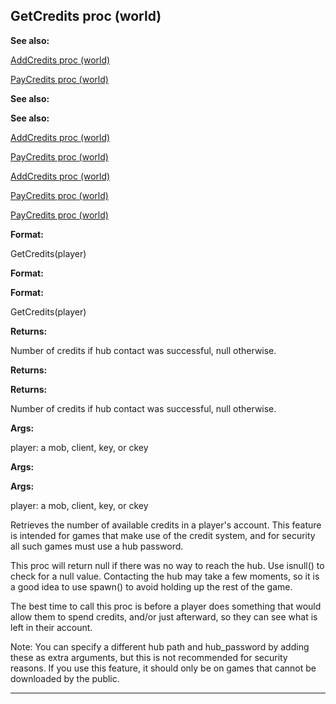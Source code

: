 

 GetCredits proc (world)
-------------------------




**See also:** 


[AddCredits proc (world)](#/world/proc/AddCredits) 

[PayCredits proc (world)](#/world/proc/PayCredits) 




**See also:** 

**See also:**

[AddCredits proc (world)](#/world/proc/AddCredits) 

[PayCredits proc (world)](#/world/proc/PayCredits) 


[AddCredits proc (world)](#/world/proc/AddCredits)

[PayCredits proc (world)](#/world/proc/PayCredits) 

[PayCredits proc (world)](#/world/proc/PayCredits)


**Format:** 


 GetCredits(player)
 


**Format:** 

**Format:**

 GetCredits(player)



**Returns:** 


 Number of credits if hub contact was successful, null otherwise.
 


**Returns:** 

**Returns:**

 Number of credits if hub contact was successful, null otherwise.



**Args:** 


 player: a mob, client, key, or ckey
 


**Args:** 

**Args:**

 player: a mob, client, key, or ckey


 Retrieves the number of available credits in a player's account. This
feature is intended for games that make use of the credit system, and for
security all such games must use a hub password.




 This proc will return null if there was no way to reach the hub. Use
isnull() to check for a null value. Contacting the hub may take a few
moments, so it is a good idea to use spawn() to avoid holding up the rest of
the game.




 The best time to call this proc is before a player does something that
would allow them to spend credits, and/or just afterward, so they can see
what is left in their account.




 Note: You can specify a different hub path and hub\_password
by adding these as extra arguments, but this is not recommended for security
reasons. If you use this feature, it should only be on games that cannot be
downloaded by the public.





---


